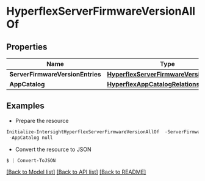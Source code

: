 # HyperflexServerFirmwareVersionAllOf
## Properties

Name | Type | Description | Notes
------------ | ------------- | ------------- | -------------
**ServerFirmwareVersionEntries** | [**HyperflexServerFirmwareVersionEntry[]**](HyperflexServerFirmwareVersionEntry.md) |  | [optional] 
**AppCatalog** | [**HyperflexAppCatalogRelationship**](HyperflexAppCatalogRelationship.md) |  | [optional] 

## Examples

- Prepare the resource
```powershell
Initialize-IntersightHyperflexServerFirmwareVersionAllOf  -ServerFirmwareVersionEntries null `
 -AppCatalog null
```

- Convert the resource to JSON
```powershell
$ | Convert-ToJSON
```

[[Back to Model list]](../README.md#documentation-for-models) [[Back to API list]](../README.md#documentation-for-api-endpoints) [[Back to README]](../README.md)

